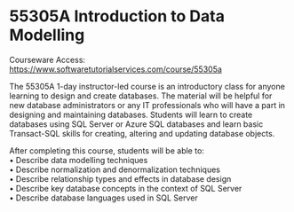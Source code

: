 # 55305A Introduction to Data Modelling
Courseware Access:  https://www.softwaretutorialservices.com/course/55305a

The 55305A 1-day instructor-led course is an introductory class for anyone learning to design and create databases. The material will be helpful for new database administrators or any IT professionals who will have a part in designing and maintaining databases. Students will learn to create databases using SQL Server or Azure SQL databases and learn basic Transact-SQL skills for creating, altering and updating database objects.

After completing this course, students will be able to:<br>
• Describe data modelling techniques<br>
• Describe normalization and denormalization techniques<br>
• Describe relationship types and effects in database design<br>
• Describe key database concepts in the context of SQL Server<br>
• Describe database languages used in SQL Server<br>
